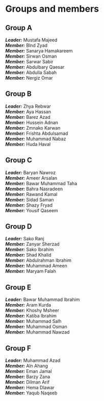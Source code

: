 # Groups and members

## Group A

<b><i>Leader:</i></b> Mustafa Majeed  
<b><i>Member:</i></b> Blnd Zyad  
<b><i>Member:</i></b> Sanarya Hamakareem  
<b><i>Member:</i></b> Sirwan Osman  
<b><i>Member:</i></b> Sarwar Sabir  
<b><i>Member:</i></b> Abdulbary Qaesar  
<b><i>Member:</i></b> Abdulla Sabah  
<b><i>Member:</i></b> Nergiz Omar

## Group B

<b><i>Leader:</i></b> Zhya Rebwar  
<b><i>Member:</i></b> Aya Hassan  
<b><i>Member:</i></b> Barez Azad  
<b><i>Member:</i></b> Hussein Adnan  
<b><i>Member:</i></b> Zmnako Karwan  
<b><i>Member:</i></b> Frishta Abdulsamad  
<b><i>Member:</i></b> Muhammad Nabaz  
<b><i>Member:</i></b> Huda Haval

## Group C

<b><i>Leader:</i></b> Baryan Nawroz  
<b><i>Member:</i></b> Ameer Arsalan  
<b><i>Member:</i></b> Bawar Muhammad Taha  
<b><i>Member:</i></b> Bahra Nasradeen  
<b><i>Member:</i></b> Rawand Kamal  
<b><i>Member:</i></b> Sidad Saman  
<b><i>Member:</i></b> Shazy Fryad  
<b><i>Member:</i></b> Yousif Qaseem

## Group D

<b><i>Leader:</i></b> Sako Ranj  
<b><i>Member:</i></b> Zanyar Sherzad  
<b><i>Member:</i></b> Sako Ibrahim  
<b><i>Member:</i></b> Shad Khalid  
<b><i>Member:</i></b> Abdulrahman Ibrahim  
<b><i>Member:</i></b> Muhammad Ameen  
<b><i>Member:</i></b> Maryam Falah

## Group E

<b><i>Leader:</i></b> Bawar Muhammad Ibrahim  
<b><i>Member:</i></b> Aram Kurda  
<b><i>Member:</i></b> Khoshy Msheer  
<b><i>Member:</i></b> Katiba Ibrahim  
<b><i>Member:</i></b> Muhammad Salh  
<b><i>Member:</i></b> Muhammad Osman  
<b><i>Member:</i></b> Muhammad Nawzad

## Group F

<b><i>Leader:</i></b> Muhammad Azad  
<b><i>Member:</i></b> Aln Ahang  
<b><i>Member:</i></b> Eman Jamal  
<b><i>Member:</i></b> Barzy Zana  
<b><i>Member:</i></b> Dilman Arif  
<b><i>Member:</i></b> Hema Dlawar  
<b><i>Member:</i></b> Yaqub Naqeeb
